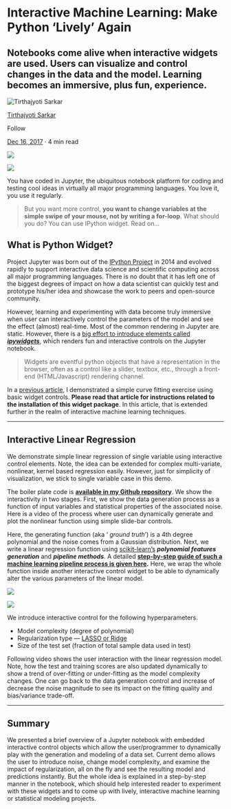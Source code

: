 
# Interactive Machine Learning: Make Python ‘Lively’ Again

## Notebooks come alive when interactive widgets are used. Users can visualize and control changes in the data and the model. Learning becomes an immersive, plus fun, experience.

[](https://towardsdatascience.com/@tirthajyoti?source=post_page-----a96aec7e1627----------------------)

![Tirthajyoti Sarkar](https://miro.medium.com/fit/c/96/96/1*dROuRoTytntKE6LLBKKzKA.jpeg)

[Tirthajyoti Sarkar](https://towardsdatascience.com/@tirthajyoti?source=post_page-----a96aec7e1627----------------------)

Follow

[Dec 16, 2017](https://towardsdatascience.com/interactive-machine-learning-make-python-lively-again-a96aec7e1627?source=post_page-----a96aec7e1627----------------------) · 4 min read

![](https://miro.medium.com/max/60/1*AGKCwMcNxpeolzxTzia5Ng.jpeg?q=20)

![](https://miro.medium.com/max/700/1*AGKCwMcNxpeolzxTzia5Ng.jpeg)

You have coded in Jupyter, the ubiquitous notebook platform for coding and testing cool ideas in virtually all major programming languages. You love it, you use it regularly.

> But you want more control, **you want to change variables at the simple swipe of your mouse, not by writing a for-loop**. What should you do? You can use IPython widget. Read on…

## What is Python Widget?

Project Jupyter was born out of the [IPython Project](https://ipython.org/) in 2014 and evolved rapidly to support interactive data science and scientific computing across all major programming languages. There is no doubt that it has left one of the biggest degrees of impact on how a data scientist can quickly test and prototype his/her idea and showcase the work to peers and open-source community.

However, learning and experimenting with data become truly immersive when user can interactively control the parameters of the model and see the effect (almost) real-time. Most of the common rendering in Jupyter are static. However, there is a [big effort to introduce elements called **_ipywidgets_**](http://jupyter.org/widgets.html), which renders fun and interactive controls on the Jupyter notebook.

> Widgets are eventful python objects that have a representation in the browser, often as a control like a slider, textbox, etc., through a front-end (HTML/Javascript) rendering channel.

In a [previous article](https://towardsdatascience.com/a-very-simple-demo-of-interactive-controls-on-jupyter-notebook-4429cf46aabd), I demonstrated a simple curve fitting exercise using basic widget controls. **Please read that article for instructions related to the installation of this widget package**. In this article, that is extended further in the realm of interactive machine learning techniques.

----------

## Interactive Linear Regression

We demonstrate simple linear regression of single variable using interactive control elements. Note, the idea can be extended for complex multi-variate, nonlinear, kernel based regression easily. However, just for simplicity of visualization, we stick to single variable case in this demo.

The boiler plate code is [**available in my Github repository**](https://github.com/tirthajyoti/Widgets). We show the interactivity in two stages. First, we show the data generation process as a function of input variables and statistical properties of the associated noise. Here is a video of the process where user can dynamically generate and plot the nonlinear function using simple slide-bar controls.

Here, the generating function (aka ‘ _ground truth_’) is a 4th degree polynomial and the noise comes from a Gaussian distribution. Next, we write a linear regression function using [scikit-learn’s](http://scikit-learn.org/stable/) **_polynomial features generation_** and **_pipeline methods_**. A detailed [**step-by-step guide of such a machine learning pipeline process is given here**](https://towardsdatascience.com/machine-learning-with-python-easy-and-robust-method-to-fit-nonlinear-data-19e8a1ddbd49)**.** Here, we wrap the whole function inside another interactive control widget to be able to dynamically alter the various parameters of the linear model.

![](https://miro.medium.com/max/60/1*8yenrFpLoMgPPkXdrDcv2w.png?q=20)

![](https://miro.medium.com/max/700/1*8yenrFpLoMgPPkXdrDcv2w.png)

We introduce interactive control for the following hyperparameters.

-   Model complexity (degree of polynomial)
-   Regularization type — [LASSO or Ridge](https://www.analyticsvidhya.com/blog/2017/06/a-comprehensive-guide-for-linear-ridge-and-lasso-regression/)
-   Size of the test set (fraction of total sample data used in test)

Following video shows the user interaction with the linear regression model. Note, how the test and training scores are also updated dynamically to show a trend of over-fitting or under-fitting as the model complexity changes. One can go back to the data generation control and increase of decrease the noise magnitude to see its impact on the fitting quality and bias/variance trade-off.

----------

## Summary

We presented a brief overview of a Jupyter notebook with embedded interactive control objects which allow the user/programmer to dynamically play with the generation and modeling of a data set. Current demo allows the user to introduce noise, change model complexity, and examine the impact of regularization, all on the fly and see the resulting model and predictions instantly. But the whole idea is explained in a step-by-step manner in the notebook, which should help interested reader to experiment with these widgets and to come up with lively, interactive machine learning or statistical modeling projects.
